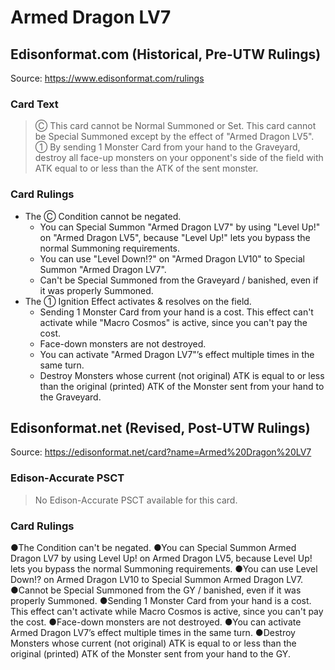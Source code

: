 # Armed Dragon LV7

## Edisonformat.com (Historical, Pre-UTW Rulings)

Source: https://www.edisonformat.com/rulings

### Card Text

> Ⓒ This card cannot be Normal Summoned or Set. This card cannot be Special Summoned except by the effect of "Armed Dragon LV5". ① By sending 1 Monster Card from your hand to the Graveyard, destroy all face-up monsters on your opponent's side of the field with ATK equal to or less than the ATK of the sent monster.

### Card Rulings

*   The Ⓒ Condition cannot be negated.
    *   You can Special Summon "Armed Dragon LV7" by using "Level Up!" on "Armed Dragon LV5", because "Level Up!" lets you bypass the normal Summoning requirements.
    *   You can use "Level Down!?" on "Armed Dragon LV10" to Special Summon "Armed Dragon LV7".
    *   Can't be Special Summoned from the Graveyard / banished, even if it was properly Summoned.
*   The ① Ignition Effect activates & resolves on the field.
    *   Sending 1 Monster Card from your hand is a cost. This effect can't activate while "Macro Cosmos" is active, since you can't pay the cost.
    *   Face-down monsters are not destroyed.
    *   You can activate "Armed Dragon LV7"’s effect multiple times in the same turn.
    *   Destroy Monsters whose current (not original) ATK is equal to or less than the original (printed) ATK of the Monster sent from your hand to the Graveyard.

## Edisonformat.net (Revised, Post-UTW Rulings)

Source: https://edisonformat.net/card?name=Armed%20Dragon%20LV7

### Edison-Accurate PSCT

> No Edison-Accurate PSCT available for this card.

### Card Rulings

●The Condition can't be negated.
●You can Special Summon Armed Dragon LV7 by using Level Up! on Armed Dragon LV5, because Level Up! lets you bypass the normal Summoning requirements.
●You can use Level Down!? on Armed Dragon LV10 to Special Summon Armed Dragon LV7.
●Cannot be Special Summoned from the GY / banished, even if it was properly Summoned.
●Sending 1 Monster Card from your hand is a cost. This effect can't activate while Macro Cosmos is active, since you can't pay the cost.
●Face-down monsters are not destroyed.
●You can activate Armed Dragon LV7’s effect multiple times in the same turn.
●Destroy Monsters whose current (not original) ATK is equal to or less than the original (printed) ATK of the Monster sent from your hand to the GY.
            
